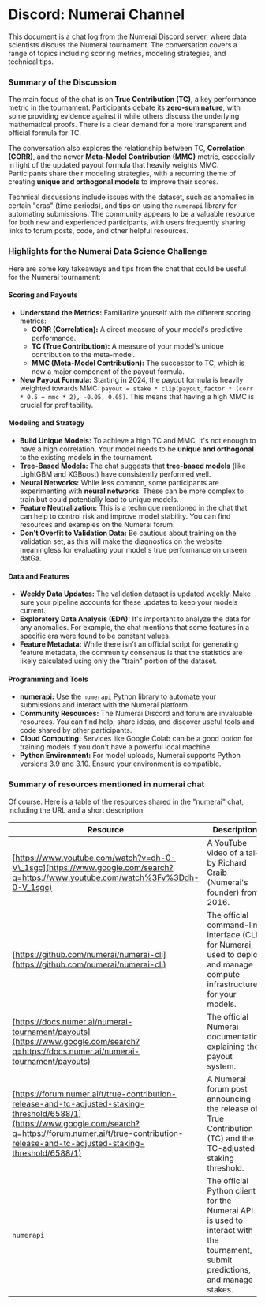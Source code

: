 # Discord: Numerai Channel

This document is a chat log from the Numerai Discord server, where data scientists discuss the Numerai tournament. The conversation covers a range of topics including scoring metrics, modeling strategies, and technical tips.

### Summary of the Discussion

The main focus of the chat is on **True Contribution (TC)**, a key performance metric in the tournament. Participants debate its **zero-sum nature**, with some providing evidence against it while others discuss the underlying mathematical proofs. There is a clear demand for a more transparent and official formula for TC.

The conversation also explores the relationship between TC, **Correlation (CORR)**, and the newer **Meta-Model Contribution (MMC)** metric, especially in light of the updated payout formula that heavily weights MMC. Participants share their modeling strategies, with a recurring theme of creating **unique and orthogonal models** to improve their scores.

Technical discussions include issues with the dataset, such as anomalies in certain "eras" (time periods), and tips on using the `numerapi` library for automating submissions. The community appears to be a valuable resource for both new and experienced participants, with users frequently sharing links to forum posts, code, and other helpful resources.

### Highlights for the Numerai Data Science Challenge

Here are some key takeaways and tips from the chat that could be useful for the Numerai tournament:

#### Scoring and Payouts

* **Understand the Metrics:** Familiarize yourself with the different scoring metrics:
    * **CORR (Correlation):** A direct measure of your model's predictive performance.
    * **TC (True Contribution):** A measure of your model's unique contribution to the meta-model.
    * **MMC (Meta-Model Contribution):** The successor to TC, which is now a major component of the payout formula.
* **New Payout Formula:** Starting in 2024, the payout formula is heavily weighted towards MMC: `payout = stake * clip(payout_factor * (corr * 0.5 + mmc * 2), -0.05, 0.05)`. This means that having a high MMC is crucial for profitability.

#### Modeling and Strategy

* **Build Unique Models:** To achieve a high TC and MMC, it's not enough to have a high correlation. Your model needs to be **unique and orthogonal** to the existing models in the tournament.
* **Tree-Based Models:** The chat suggests that **tree-based models** (like LightGBM and XGBoost) have consistently performed well.
* **Neural Networks:** While less common, some participants are experimenting with **neural networks**. These can be more complex to train but could potentially lead to unique models.
* **Feature Neutralization:** This is a technique mentioned in the chat that can help to control risk and improve model stability. You can find resources and examples on the Numerai forum.
* **Don't Overfit to Validation Data:** Be cautious about training on the validation set, as this will make the diagnostics on the website meaningless for evaluating your model's true performance on unseen datGa.

#### Data and Features

* **Weekly Data Updates:** The validation dataset is updated weekly. Make sure your pipeline accounts for these updates to keep your models current.
* **Exploratory Data Analysis (EDA):** It's important to analyze the data for any anomalies. For example, the chat mentions that some features in a specific era were found to be constant values.
* **Feature Metadata:** While there isn't an official script for generating feature metadata, the community consensus is that the statistics are likely calculated using only the "train" portion of the dataset.

#### Programming and Tools

* **numerapi:** Use the `numerapi` Python library to automate your submissions and interact with the Numerai platform.
* **Community Resources:** The Numerai Discord and forum are invaluable resources. You can find help, share ideas, and discover useful tools and code shared by other participants.
* **Cloud Computing:** Services like Google Colab can be a good option for training models if you don't have a powerful local machine.
* **Python Environment:** For model uploads, Numerai supports Python versions 3.9 and 3.10. Ensure your environment is compatible.

### Summary of resources mentioned in numerai chat
Of course. Here is a table of the resources shared in the "numerai" chat, including the URL and a short description:

| Resource | Description |
|---|---|
| [https://www.youtube.com/watch?v=dh-0-V\_1sgc](https://www.google.com/search?q=https://www.youtube.com/watch%3Fv%3Ddh-0-V_1sgc) | A YouTube video of a talk by Richard Craib (Numerai's founder) from 2016. |
| [https://github.com/numerai/numerai-cli](https://github.com/numerai/numerai-cli) | The official command-line interface (CLI) for Numerai, used to deploy and manage compute infrastructure for your models. |
| [https://docs.numer.ai/numerai-tournament/payouts](https://www.google.com/search?q=https://docs.numer.ai/numerai-tournament/payouts) | The official Numerai documentation explaining the payout system. |
| [https://forum.numer.ai/t/true-contribution-release-and-tc-adjusted-staking-threshold/6588/1](https://www.google.com/search?q=https://forum.numer.ai/t/true-contribution-release-and-tc-adjusted-staking-threshold/6588/1) | A Numerai forum post announcing the release of True Contribution (TC) and the TC-adjusted staking threshold. |
| `numerapi` | The official Python client for the Numerai API. It is used to interact with the tournament, submit predictions, and manage stakes. |

